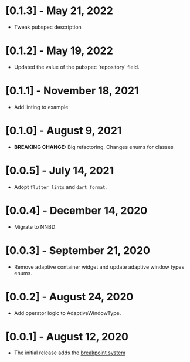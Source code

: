 # [0.1.3] - May 21, 2022

- Tweak pubspec description

# [0.1.2] - May 19, 2022

- Updated the value of the pubspec 'repository' field.

# [0.1.1] - November 18, 2021

- Add linting to example

# [0.1.0] - August 9, 2021

- **BREAKING CHANGE:** Big refactoring. Changes enums for classes

# [0.0.5] - July 14, 2021

- Adopt `flutter_lints` and `dart format`.

# [0.0.4] - December 14, 2020

- Migrate to NNBD

# [0.0.3] - September 21, 2020

- Remove adaptive container widget and update adaptive window types enums.

# [0.0.2] - August 24, 2020

- Add operator logic to AdaptiveWindowType.

# [0.0.1] - August 12, 2020

- The initial release adds the [breakpoint system](https://material.io/design/layout/responsive-layout-grid.html#breakpoints)
